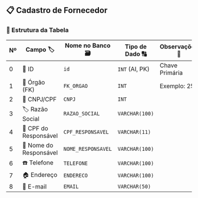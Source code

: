 ## 📋 Cadastro de Fornecedor

### 🧩 Estrutura da Tabela

| Nº | Campo 🏷️                      | Nome no Banco 🗃️     | Tipo de Dado 🔠         | Observações 📌             |
|----|-------------------------------|-----------------------|--------------------------|-----------------------------|
| 0  | 🔑 ID                         | `id`                  | `INT` (AI, PK)           | Chave Primária              |
| 1  | 🏢 Órgão (FK)                 | `FK_ORGAO`            | `INT`                    | Exemplo: 25                 |
| 2  | 🧾 CNPJ/CPF                   | `CNPJ`                | `INT`                    |                  |
| 3  | 🏷️ Razão Social              | `RAZAO_SOCIAL`        | `VARCHAR(100)`           |                             |
| 4  | 🔑 CPF do Responsável         | `CPF_RESPONSAVEL`     | `VARCHAR(11)`            |                             |
| 5  | 👤 Nome do Responsável        | `NOME_RESPONSAVEL`    | `VARCHAR(100)`           |                             |
| 6  | ☎️ Telefone                   | `TELEFONE`            | `VARCHAR(100)`           |                             |
| 7  | 🏠 Endereço                   | `ENDERECO`            | `VARCHAR(100)`           |                             |
| 8  | 📧 E-mail                     | `EMAIL`               | `VARCHAR(50)`            |                             |
